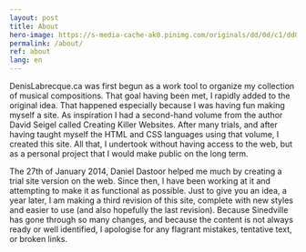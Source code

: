 ```yaml
---
layout: post
title: About
hero-image: https://s-media-cache-ak0.pinimg.com/originals/dd/0d/c1/dd0dc1a7d9aefb9b09d5849afe3d6735.jpg
permalink: /about/
ref: about
lang: en
---
```


DenisLabrecque.ca was first begun as a work tool to organize my collection of musical compositions. That goal having been met, I rapidly added to the original idea. That happened especially because I was having fun making myself a site. As inspiration I had a second-hand volume from the author David Seigel called Creating Killer Websites. After many trials, and after having taught myself the HTML and CSS languages using that volume, I created this site. All that, I undertook without having access to the web, but as a personal project that I would make public on the long term.

The 27th of January 2014, Daniel Dastoor helped me much by creating a trial site version on the web. Since then, I have been working at it and attempting to make it as functional as possible. Just to give you an idea, a year later, I am making a third revision of this site, complete with new styles and easier to use (and also hopefully the last revision). Because Sinedville has gone through so many changes, and because the content is not always ready or well identified, I apologise for any flagrant mistakes, tentative text, or broken links.